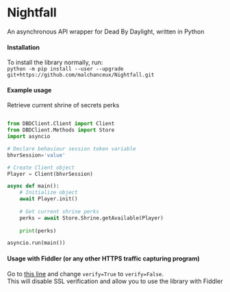 # Nightfall
An asynchronous API wrapper for Dead By Daylight, written in Python

#### Installation
To install the library normally, run:  
`python -m pip install --user --upgrade git+https://github.com/malchanceux/Nightfall.git`

#### Example usage

Retrieve current shrine of secrets perks
```python

from DBDClient.Client import Client
from DBDClient.Methods import Store
import asyncio

# Declare behaviour session token variable
bhvrSession='value'

# Create Client object
Player = Client(bhvrSession)

async def main():
    # Initialize object
    await Player.init()  
    
    # Get current shrine perks
    perks = await Store.Shrine.getAvailable(Player)  
    
    print(perks)

asyncio.run(main())
```

#### Usage with Fiddler (or any other HTTPS traffic capturing program)
Go to [this line](https://github.com/malchanceux/DBDClient/blob/13972a7fd11445bf7d6556e8b17baa7c045f2136/DBDClient/Request.py#L12) and change `verify=True` to `verify=False`.  
This will disable SSL verification and allow you to use the library with Fiddler
